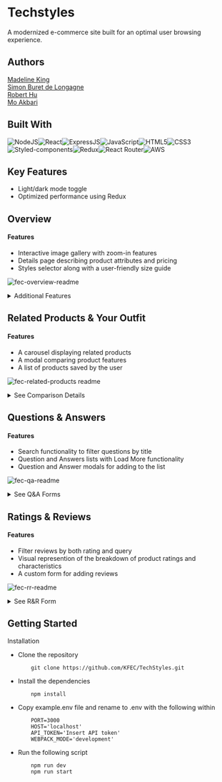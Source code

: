 # Techstyles

A modernized e-commerce site built for an optimal user browsing experience.

## Authors

[Madeline King](https://www.github.com/maddieking02)\
[Simon Buret de Longagne](https://www.github.com/SimonBdeL)\
[Robert Hu](https://www.github.com/LeBob007)\
[Mo Akbari](https://www.github.com/akbarimo)

## Built With
![NodeJS](https://img.shields.io/badge/Node.js-43853D?style=for-the-badge&logo=node.js&logoColor=white)![React](https://img.shields.io/badge/React-20232A?style=for-the-badge&logo=react&logoColor=61DAFB)![ExpressJS](https://img.shields.io/badge/Express.js-404D59?style=for-the-badge)![JavaScript](https://img.shields.io/badge/JavaScript-323330?style=for-the-badge&logo=javascript&logoColor=F7DF1E)![HTML5](https://img.shields.io/badge/HTML5-E34F26?style=for-the-badge&logo=html5&logoColor=white)![CSS3](https://img.shields.io/badge/CSS3-1572B6?style=for-the-badge&logo=css3&logoColor=white)![Styled-components](https://img.shields.io/badge/styled--components-DB7093?style=for-the-badge&logo=styled-components&logoColor=white)![Redux](https://img.shields.io/badge/Redux-593D88?style=for-the-badge&logo=redux&logoColor=white)![React Router](https://img.shields.io/badge/React_Router-CA4245?style=for-the-badge&logo=react-router&logoColor=white)![AWS](https://img.shields.io/badge/Amazon_AWS-232F3E?style=for-the-badge&logo=amazon-aws&logoColor=white)

## Key Features
- Light/dark mode toggle
- Optimized performance using Redux

## Overview
#### Features
- Interactive image gallery with zoom-in features
- Details page describing product attributes and pricing
- Styles selector along with a user-friendly size guide

![fec-overview-readme](https://user-images.githubusercontent.com/106297124/208506471-d7e17ca2-3b99-4c99-9c5b-2db417800de1.png)

<details>
    <summary>Additional Features</summary>
	<ul>
		<li>Social media sharing ability</li>
		<li>Checkout cart for product purchases</li>
	</ul>
	
	
![fec-cart-readme](https://user-images.githubusercontent.com/106297124/208507697-c684493c-0899-4e74-bf68-2bb1635b1fb8.png)
	
	
</details>

## Related Products & Your Outfit
#### Features
- A carousel displaying related products
- A modal comparing product features
- A list of products saved by the user

<!-- ![Screen Shot 2022-12-17 at 10 25 08 AM](https://user-images.githubusercontent.com/99362878/208256244-13415a39-0f66-4800-80e8-dc473dfce959.png) -->
![fec-related-products readme](https://user-images.githubusercontent.com/106297124/208510501-ae2786f9-33c6-4861-a5d9-7965c89b22f5.png)

<details>
    <summary>See Comparison Details</summary>
	
	
![Screen Shot 2022-12-17 at 10 26 06 AM](https://user-images.githubusercontent.com/99362878/208256245-965a0942-026c-4fcc-9fb6-d99c5b242f65.png)
	
	
</details>

## Questions & Answers
#### Features
- Search functionality to filter questions by title
- Question and Answers lists with Load More functionality
- Question and Answer modals for adding to the list

<!-- ![Questions and Answers](https://user-images.githubusercontent.com/52551319/208265749-aa075175-c951-4d29-bf6d-26f5789e94db.png) -->
![fec-qa-readme](https://user-images.githubusercontent.com/106297124/208510609-244cfc80-1e29-4884-a6cf-00f5ff014afd.png)
<!-- ![qaforms](https://user-images.githubusercontent.com/52551319/208266127-5a313e33-37d7-4804-a53f-1541c13b101b.png) -->

<details>
    <summary>See Q&A Forms</summary>
	
	
![fec-qa-forms-readme](https://user-images.githubusercontent.com/106297124/208513128-e0b8570a-50a1-45b2-8ce3-60275610ee67.png)

	
</details>


## Ratings & Reviews
#### Features
- Filter reviews by both rating and query
- Visual represention of the breakdown of product ratings and characteristics
- A custom form for adding reviews


![fec-rr-readme](https://user-images.githubusercontent.com/106297124/208514439-aa206fda-aedb-473b-84d2-7d7ad32e8516.png)


<details>
    <summary>See R&R Form</summary>
	
	
![fec-rr-form-readme](https://user-images.githubusercontent.com/106297124/208514913-6194587f-4a35-4c23-ae6c-43cf25fa522d.png)

	
</details>


## Getting Started

Installation
- Clone the repository
    ```
        git clone https://github.com/KFEC/TechStyles.git
    ```
- Install the dependencies
    ```
        npm install
    ```
- Copy example.env file and rename to .env with the following within
    ```
        PORT=3000
        HOST='localhost'
        API_TOKEN='Insert API token'
        WEBPACK_MODE='development'
    ```
- Run the following script
    ```
        npm run dev
        npm run start
    ```
